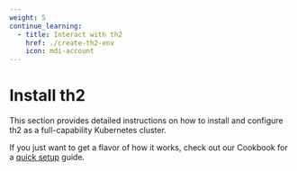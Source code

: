 ```yaml
---
weight: 5
continue_learning:
  - title: Interact with th2
    href: ./create-th2-env
    icon: mdi-account
---
```


# Install th2

This section provides detailed instructions on how to install and configure th2 as a full-capability Kubernetes cluster.

<!--more-->

If you just want to get a flavor of how it works, check out our Cookbook for a [quick setup](../cookbook/quick-setup) guide.
